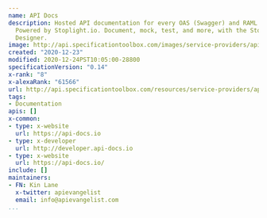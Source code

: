 ```yaml
---
name: API Docs
description: Hosted API documentation for every OAS (Swagger) and RAML spec out there.
  Powered by Stoplight.io. Document, mock, test, and more, with the StopLight API
  Designer.
image: http://api.specificationtoolbox.com/images/service-providers/api-docs.jpg
created: "2020-12-23"
modified: 2020-12-24PST10:05:00-28800
specificationVersion: "0.14"
x-rank: "8"
x-alexaRank: "61566"
url: http://api.specificationtoolbox.com/resources/service-providers/api-docs/
tags:
- Documentation
apis: []
x-common:
- type: x-website
  url: https://api-docs.io
- type: x-developer
  url: http://developer.api-docs.io
- type: x-website
  url: https://api-docs.io/
include: []
maintainers:
- FN: Kin Lane
  x-twitter: apievangelist
  email: info@apievangelist.com
...
```

